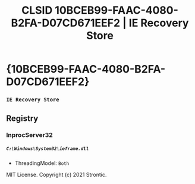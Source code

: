 ﻿---
title: "CLSID 10BCEB99-FAAC-4080-B2FA-D07CD671EEF2 | IE Recovery Store"
excerpt: What is COM-Object CLSID 10BCEB99-FAAC-4080-B2FA-D07CD671EEF2?
---

# {10BCEB99-FAAC-4080-B2FA-D07CD671EEF2}

### `IE Recovery Store`

## Registry


### InprocServer32

##### `C:\Windows\System32\ieframe.dll`
* ThreadingModel: `Both`

MIT License. Copyright (c) 2021 Strontic.


